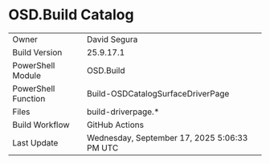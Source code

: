 ﻿# OSD.Build Catalog

| | |
|-|-|
| Owner | David Segura |
| Build Version | 25.9.17.1 |
| PowerShell Module | OSD.Build |
| PowerShell Function | Build-OSDCatalogSurfaceDriverPage |
| Files | build-driverpage.* |
| Build Workflow | GitHub Actions |
| Last Update | Wednesday, September 17, 2025 5:06:33 PM UTC |
